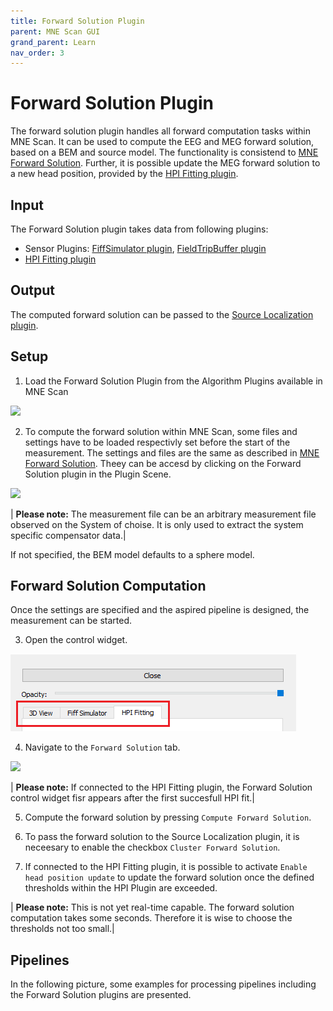 ```yaml
---
title: Forward Solution Plugin
parent: MNE Scan GUI
grand_parent: Learn
nav_order: 3
---
```

# Forward Solution Plugin

The forward solution plugin handles all forward computation tasks within MNE Scan. It can be used to compute the EEG and MEG forward solution, based on a BEM and source model. The functionality is consistend to [MNE Forward Solution](/fwdsolution.md). Further, it is possible update the MEG forward solution to a new head position, provided by the [HPI Fitting plugin](/scan_heamonitoring.md).

## Input

The Forward Solution plugin takes data from following plugins:
* Sensor Plugins: [FiffSimulator plugin](/prerecordeddata.md), [FieldTripBuffer plugin](../development/)
* [HPI Fitting plugin](/scan_heamonitoring.md)

## Output

The computed forward solution can be passed to the [Source Localization plugin](/source_loc_example.md).

## Setup

1. Load the Forward Solution Plugin from the Algorithm Plugins available in MNE Scan

<img src="../../images/scan_fwdLoadPlugin.png" width="300" height="auto">

2. To compute the forward solution within MNE Scan, some files and settings have to be loaded respectivly set before the start of the measurement. The settings and files are the same as described in [MNE Forward Solution](/fwdsolution.md). Theey can be accesd by clicking on the Forward Solution plugin in the Plugin Scene. 

<img src="../../images/scan_fwdSettings.png" width="auto" height="auto">

| **Please note:**  The measurement file can be an arbitrary measurement file observed on the System of choise. It is only used to extract the system specific compensator data.|

If not specified, the BEM model defaults to a sphere model.

## Forward Solution Computation

Once the settings are specified and the aspired pipeline is designed, the measurement can be started. 

3. Open the control widget.  

<img src="../../images/hpi/mne_scan_quick.png" width="auto" height="auto">

4. Navigate to the `Forward Solution` tab. 

<img src="../../images/hpi/mne_scan_fwdControlWidget.png" width="auto" height="auto">

| **Please note:**  If connected to the HPI Fitting plugin, the Forward Solution control widget fisr appears after the first succesfull HPI fit.|

5. Compute the forward solution by pressing `Compute Forward Solution`.

6. To pass the forward solution to the Source Localization plugin, it is neceesary to enable the checkbox `Cluster Forward Solution`.

7. If connected to the HPI Fitting plugin, it is possible to activate `Enable head position update` to update the forward solution once the defined thresholds within the HPI Plugin are exceeded. 

| **Please note:**  This is not yet real-time capable. The forward solution computation takes some seconds. Therefore it is wise to choose the thresholds not too small.|

## Pipelines 

In the following picture, some examples for processing pipelines including the Forward Solution plugins are presented. 

